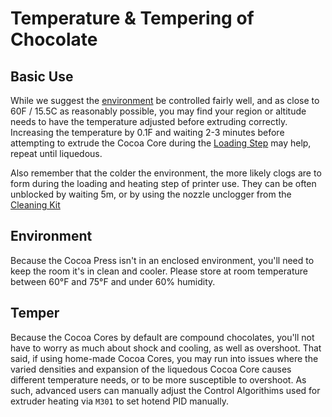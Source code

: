 # Temperature & Tempering of Chocolate

## Basic Use

While we suggest the [environment](#environment) be controlled fairly well, and as close to 60F / 15.5C as reasonably possible, you may find your region or altitude needs to have the temperature adjusted before extruding correctly.  Increasing the temperature by 0.1F and waiting 2-3 minutes before attempting to extrude the Cocoa Core during the [Loading Step](../Printer/Loading.md) may help, repeat until liquedous.  

Also remember that the colder the environment, the more likely clogs are to form during the loading and heating step of printer use.  They can be often unblocked by waiting 5m, or by using the nozzle unclogger from the [Cleaning Kit](../Printer/Cleaning.md)

## Environment

Because the Cocoa Press isn't in an enclosed environment, you'll need to keep the room it's in clean and cooler.  Please store at room temperature between 60°F and 75°F and under 60% humidity.

## Temper

Because the Cocoa Cores by default are compound chocolates, you'll not have to worry as much about shock and cooling, as well as overshoot.  That said, if using home-made Cocoa Cores, you may run into issues where the varied densities and expansion of the liquedous Cocoa Core causes different temperature needs, or to be more susceptible to overshoot.  As such, advanced users can manually adjust the Control Algorithims used for extruder heating via `M301` to set hotend PID manually.